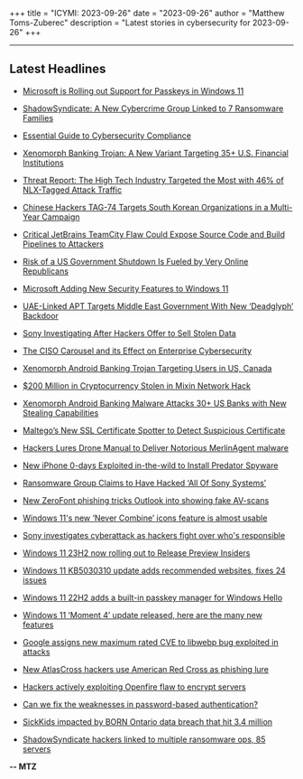+++
title = "ICYMI: 2023-09-26"
date = "2023-09-26"
author = "Matthew Toms-Zuberec"
description = "Latest stories in cybersecurity for 2023-09-26"
+++

---------------------------------------------------------------------------
## Latest Headlines
- [Microsoft is Rolling out Support for Passkeys in Windows 11](https://thehackernews.com/2023/09/microsoft-is-rolling-out-support-for.html)

- [ShadowSyndicate: A New Cybercrime Group Linked to 7 Ransomware Families](https://thehackernews.com/2023/09/shadowsyndicate-new-cybercrime-group.html)

- [Essential Guide to Cybersecurity Compliance](https://thehackernews.com/2023/09/essential-guide-to-cybersecurity.html)

- [Xenomorph Banking Trojan: A New Variant Targeting 35+ U.S. Financial Institutions](https://thehackernews.com/2023/09/xenomorph-banking-trojan-new-variant.html)

- [Threat Report: The High Tech Industry Targeted the Most with 46% of NLX-Tagged Attack Traffic](https://thehackernews.com/2023/09/threat-report-high-tech-industry.html)

- [Chinese Hackers TAG-74 Targets South Korean Organizations in a Multi-Year Campaign](https://thehackernews.com/2023/09/chinese-hackers-tag-74-targets-south.html)

- [Critical JetBrains TeamCity Flaw Could Expose Source Code and Build Pipelines to Attackers](https://thehackernews.com/2023/09/critical-jetbrains-teamcity-flaw-could.html)

- [Risk of a US Government Shutdown Is Fueled by Very Online Republicans](https://www.wired.com/story/us-government-shutdown-right-wing-bubble/)

- [Microsoft Adding New Security Features to Windows 11](https://www.securityweek.com/microsoft-adding-new-security-features-to-windows-11/)

- [UAE-Linked APT Targets Middle East Government With New ‘Deadglyph’ Backdoor](https://www.securityweek.com/uae-linked-apt-targets-middle-east-government-with-new-deadglyph-backdoor/)

- [Sony Investigating After Hackers Offer to Sell Stolen Data](https://www.securityweek.com/sony-investigating-after-hackers-offer-to-sell-stolen-data/)

- [The CISO Carousel and its Effect on Enterprise Cybersecurity](https://www.securityweek.com/the-ciso-carousel-and-its-effect-on-enterprise-cybersecurity/)

- [Xenomorph Android Banking Trojan Targeting Users in US, Canada](https://www.securityweek.com/xenomorph-android-banking-trojan-targeting-users-in-us-canada/)

- [$200 Million in Cryptocurrency Stolen in Mixin Network Hack](https://www.securityweek.com/200-million-in-cryptocurrency-stolen-in-mixin-network-hack/)

- [Xenomorph Android Banking Malware Attacks 30+ US Banks with New Stealing Capabilities](https://cybersecuritynews.com/xenomorph-android-banking-malware/)

- [Maltego’s New SSL Certificate Spotter to Detect Suspicious Certificate](https://cybersecuritynews.com/maltegos-new-ssl-certificate/)

- [Hackers Lures Drone Manual to Deliver Notorious MerlinAgent malware](https://cybersecuritynews.com/hackers-lures-drone-manual/)

- [New iPhone 0-days Exploited in-the-wild to Install Predator Spyware](https://cybersecuritynews.com/new-iphone-0-days-exploited/)

- [Ransomware Group Claims to Have Hacked ‘All Of Sony Systems’](https://cybersecuritynews.com/ransomware-group-sony/)

- [New ZeroFont phishing tricks Outlook into showing fake AV-scans](https://www.bleepingcomputer.com/news/security/new-zerofont-phishing-tricks-outlook-into-showing-fake-av-scans/)

- [Windows 11's new ‘Never Combine’ icons feature is almost usable](https://www.bleepingcomputer.com/news/microsoft/windows-11s-new-never-combine-icons-feature-is-almost-usable/)

- [Sony investigates cyberattack as hackers fight over who's responsible](https://www.bleepingcomputer.com/news/security/sony-investigates-cyberattack-as-hackers-fight-over-whos-responsible/)

- [Windows 11 23H2 now rolling out to Release Preview Insiders](https://www.bleepingcomputer.com/news/microsoft/windows-11-23h2-now-rolling-out-to-release-preview-insiders/)

- [Windows 11 KB5030310 update adds recommended websites, fixes 24 issues](https://www.bleepingcomputer.com/news/microsoft/windows-11-kb5030310-update-adds-recommended-websites-fixes-24-issues/)

- [Windows 11 22H2 adds a built-in passkey manager for Windows Hello](https://www.bleepingcomputer.com/news/microsoft/windows-11-22h2-adds-a-built-in-passkey-manager-for-windows-hello/)

- [Windows 11 ‘Moment 4’ update released, here are the many new features](https://www.bleepingcomputer.com/news/microsoft/windows-11-moment-4-update-released-here-are-the-many-new-features/)

- [Google assigns new maximum rated CVE to libwebp bug exploited in attacks](https://www.bleepingcomputer.com/news/security/google-assigns-new-maximum-rated-cve-to-libwebp-bug-exploited-in-attacks/)

- [New AtlasCross hackers use American Red Cross as phishing lure](https://www.bleepingcomputer.com/news/security/new-atlascross-hackers-use-american-red-cross-as-phishing-lure/)

- [Hackers actively exploiting Openfire flaw to encrypt servers](https://www.bleepingcomputer.com/news/security/hackers-actively-exploiting-openfire-flaw-to-encrypt-servers/)

- [Can we fix the weaknesses in password-based authentication?](https://www.bleepingcomputer.com/news/security/can-we-fix-the-weaknesses-in-password-based-authentication/)

- [SickKids impacted by BORN Ontario data breach that hit 3.4 million](https://www.bleepingcomputer.com/news/security/sickkids-impacted-by-born-ontario-data-breach-that-hit-34-million/)

- [ShadowSyndicate hackers linked to multiple ransomware ops, 85 servers](https://www.bleepingcomputer.com/news/security/shadowsyndicate-hackers-linked-to-multiple-ransomware-ops-85-servers/)

**-- MTZ**